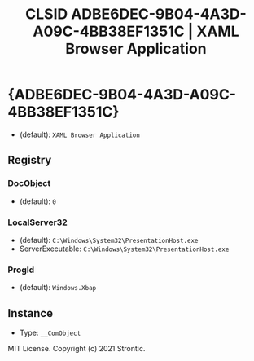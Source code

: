 ﻿---
title: "CLSID ADBE6DEC-9B04-4A3D-A09C-4BB38EF1351C | XAML Browser Application"
excerpt: What is COM-Object CLSID ADBE6DEC-9B04-4A3D-A09C-4BB38EF1351C?
---

# {ADBE6DEC-9B04-4A3D-A09C-4BB38EF1351C}

* (default): `XAML Browser Application`

## Registry


### DocObject

* (default): `0`

### LocalServer32

* (default): `C:\Windows\System32\PresentationHost.exe`
* ServerExecutable: `C:\Windows\System32\PresentationHost.exe`

### ProgId

* (default): `Windows.Xbap`

## Instance

* Type: `__ComObject`

MIT License. Copyright (c) 2021 Strontic.


